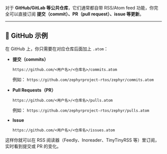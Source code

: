 对于 **GitHub/GitLab 等公共仓库**，它们通常都自带 RSS/Atom feed 功能，你完全可以直接订阅 **提交（commit）、PR（pull request）、issue 等更新**。

------

## 🔹 GitHub 示例

在 GitHub 上，你只需要在对应仓库后面加上 `.atom`：

- **提交（commits）**

  ```
  https://github.com/<用户名>/<仓库名>/commits.atom
  ```

  例如：
   `https://github.com/zephyrproject-rtos/zephyr/commits.atom`

- **Pull Requests（PR）**

  ```
  https://github.com/<用户名>/<仓库名>/pulls.atom
  ```

  例如：
   `https://github.com/zephyrproject-rtos/zephyr/pulls.atom`

- **Issue**

  ```
  https://github.com/<用户名>/<仓库名>/issues.atom
  ```

这样你就可以在 RSS 阅读器（Feedly、Inoreader、TinyTinyRSS 等）里订阅，实时看到提交或 PR 的变化。